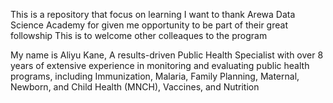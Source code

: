 This is a repository that focus on learning
I want to thank Arewa Data Science Academy for given me opportunity to be part of their great followship
This is to welcome other colleaques to the program

My name is Aliyu Kane, A results-driven Public Health Specialist with over 8 years of extensive experience in monitoring and evaluating public health programs, including Immunization, Malaria, Family Planning, Maternal, Newborn, and Child Health (MNCH), Vaccines, and Nutrition


